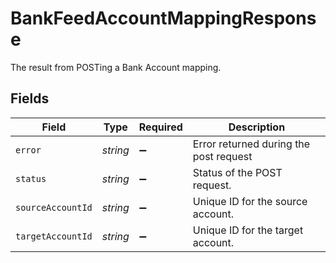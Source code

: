 # BankFeedAccountMappingResponse

The result from POSTing a Bank Account mapping.


## Fields

| Field                                  | Type                                   | Required                               | Description                            |
| -------------------------------------- | -------------------------------------- | -------------------------------------- | -------------------------------------- |
| `error`                                | *string*                               | :heavy_minus_sign:                     | Error returned during the post request |
| `status`                               | *string*                               | :heavy_minus_sign:                     | Status of the POST request.            |
| `sourceAccountId`                      | *string*                               | :heavy_minus_sign:                     | Unique ID for the source account.      |
| `targetAccountId`                      | *string*                               | :heavy_minus_sign:                     | Unique ID for the target account.      |